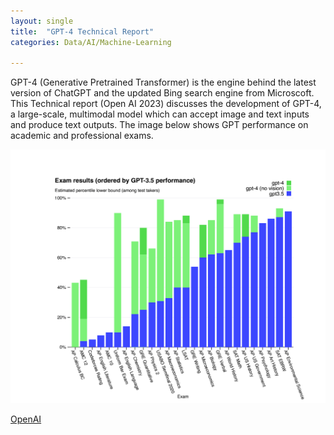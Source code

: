 ```yaml
---
layout: single
title:  "GPT-4 Technical Report"
categories: Data/AI/Machine-Learning

---
```

GPT-4 (Generative Pretrained Transformer) is the engine behind the latest version of ChatGPT and the updated Bing search engine from Microscoft. This Technical report (Open AI 2023) discusses the development of GPT-4, a large-scale, multimodal model which can accept image and text inputs and produce text outputs. The image below shows GPT performance on academic and professional exams.  

![GPT Performance On Academic And Professional Exams](/assets/images/GPT-Performance-Tests-Exams.png)

[OpenAI](https://cdn.openai.com/papers/gpt-4.pdf)